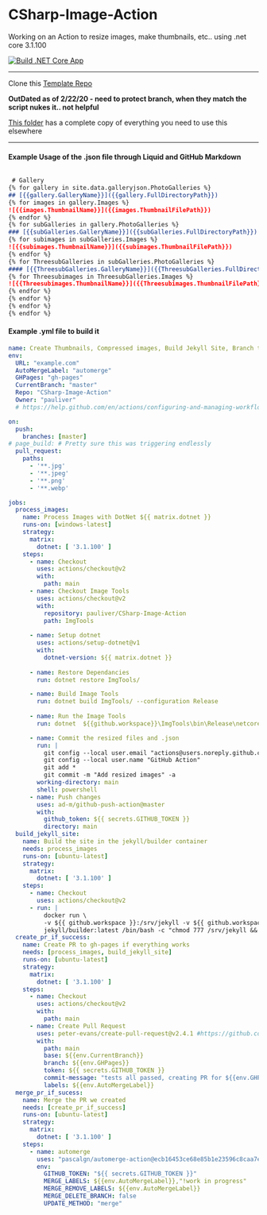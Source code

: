 # CSharp-Image-Action
Working on an Action to resize images, make thumbnails, etc.. using .net core 3.1.100

[![Build .NET Core App](https://github.com/pauliver/CSharp-Image-Action/workflows/Build%20.NET%20Core%20App/badge.svg)](https://github.com/pauliver/CSharp-Image-Action/actions?query=workflow%3A%22Build+.NET+Core+App%22)


--------

Clone this [Template Repo](https://github.com/pauliver/Photo-Gallery-Template)

**OutDated as of 2/22/20 - need to protect branch, when they match the script nukes it.. not helpful**

[This folder](https://github.com/pauliver/CSharp-Image-Action/tree/master/SampleWebsite) has a complete copy of everything you need to use this elsewhere 

--------

#### Example Usage of the .json file through Liquid and GitHub Markdown

```markdown

 # Gallery
{% for gallery in site.data.galleryjson.PhotoGalleries %}
## [{{gallery.GalleryName}}]({{gallery.FullDirectoryPath}})
{% for images in gallery.Images %}
![{{images.ThumbnailName}}]({{images.ThumbnailFilePath}})
{% endfor %}
{% for subGalleries in gallery.PhotoGalleries %}
### [{{subGalleries.GalleryName}}]({{subGalleries.FullDirectoryPath}})
{% for subimages in subGalleries.Images %}
![{{subimages.ThumbnailName}}]({{subimages.ThumbnailFilePath}})
{% endfor %}     
{% for ThreesubGalleries in subGalleries.PhotoGalleries %}     
#### [{{ThreesubGalleries.GalleryName}}]({{ThreesubGalleries.FullDirectoryPath}})     
{% for Threesubimages in ThreesubGalleries.Images %}
![{{Threesubimages.ThumbnailName}}]({{Threesubimages.ThumbnailFilePath}})
{% endfor %}
{% endfor %}
{% endfor %}
{% endfor %}
```

#### Example .yml file to build it

```yml
name: Create Thumbnails, Compressed images, Build Jekyll Site, Branch to Release on Success
env:
  URL: "example.com"
  AutoMergeLabel: "automerge"
  GHPages: "gh-pages"
  CurrentBranch: "master"
  Repo: "CSharp-Image-Action"
  Owner: "pauliver"
  # https://help.github.com/en/actions/configuring-and-managing-workflows/using-environment-variables#default-environment-variables

on:
  push:
    branches: [master]
# page_build: # Pretty sure this was triggering endlessly
  pull_request:
    paths:
      - '**.jpg'
      - '**.jpeg'
      - '**.png'
      - '**.webp'

jobs:
  process_images:
    name: Process Images with DotNet ${{ matrix.dotnet }}
    runs-on: [windows-latest]
    strategy:
      matrix:
        dotnet: [ '3.1.100' ]
    steps:
      - name: Checkout
        uses: actions/checkout@v2
        with:
          path: main 
      - name: Checkout Image Tools
        uses: actions/checkout@v2
        with:
          repository: pauliver/CSharp-Image-Action
          path: ImgTools
        
      - name: Setup dotnet
        uses: actions/setup-dotnet@v1
        with:
          dotnet-version: ${{ matrix.dotnet }}
     
      - name: Restore Dependancies
        run: dotnet restore ImgTools/

      - name: Build Image Tools
        run: dotnet build ImgTools/ --configuration Release
      
      - name: Run the Image Tools
        run: dotnet  ${{github.workspace}}\ImgTools\bin\Release\netcoreapp3.1\CSharp-Image-Action.dll  ${{github.workspace}}\main\gallery\ ${{github.workspace}}\main\ https://${{env.URL}}

      - name: Commit the resized files and .json
        run: |
          git config --local user.email "actions@users.noreply.github.com"
          git config --local user.name "GitHub Action"
          git add *
          git commit -m "Add resized images" -a
        working-directory: main 
        shell: powershell
      - name: Push changes
        uses: ad-m/github-push-action@master
        with:
          github_token: ${{ secrets.GITHUB_TOKEN }}
          directory: main   
  build_jekyll_site:
    name: Build the site in the jekyll/builder container
    needs: process_images
    runs-on: [ubuntu-latest]
    strategy:
      matrix:
        dotnet: [ '3.1.100' ]
    steps:
      - name: Checkout
        uses: actions/checkout@v2
      - run: |
          docker run \
          -v ${{ github.workspace }}:/srv/jekyll -v ${{ github.workspace }}/_site:/srv/jekyll/_site \
          jekyll/builder:latest /bin/bash -c "chmod 777 /srv/jekyll && jekyll build --future"
  create_pr_if_success:
    name: Create PR to gh-pages if everything works
    needs: [process_images, build_jekyll_site]
    runs-on: [ubuntu-latest]
    strategy:
      matrix:
        dotnet: [ '3.1.100' ]
    steps:
      - name: Checkout
        uses: actions/checkout@v2
        with:
          path: main
      - name: Create Pull Request
        uses: peter-evans/create-pull-request@v2.4.1 #https://github.com/marketplace/actions/create-pull-request
        with:
          path: main
          base: ${{env.CurrentBranch}}
          branch: ${{env.GHPages}}
          token: ${{ secrets.GITHUB_TOKEN }}
          commit-message: "tests all passed, creating PR for ${{env.GHPages}}"
          labels: ${{env.AutoMergeLabel}}
  merge_pr_if_sucess:
    name: Merge the PR we created
    needs: [create_pr_if_success]
    runs-on: [ubuntu-latest]
    strategy:
      matrix:
        dotnet: [ '3.1.100' ]
    steps:
      - name: automerge
        uses: "pascalgn/automerge-action@ecb16453ce68e85b1e23596c8caa7e7499698a84"
        env:
          GITHUB_TOKEN: "${{ secrets.GITHUB_TOKEN }}"
          MERGE_LABELS: ${{env.AutoMergeLabel}},"!work in progress"
          MERGE_REMOVE_LABELS: ${{env.AutoMergeLabel}}
          MERGE_DELETE_BRANCH: false	
          UPDATE_METHOD: "merge"
```
